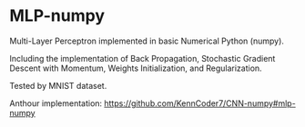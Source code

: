 # MLP-numpy
Multi-Layer Perceptron implemented in basic Numerical Python (numpy).  

Including the implementation of Back Propagation, Stochastic Gradient Descent with Momentum, Weights Initialization, and Regularization.

Tested by MNIST dataset. 

Anthour implementation: https://github.com/KennCoder7/CNN-numpy#mlp-numpy 
